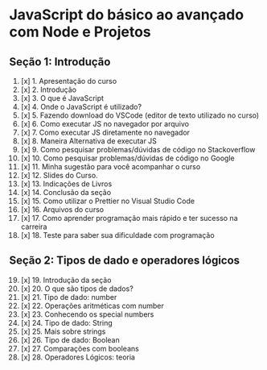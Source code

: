 # JavaScript do básico ao avançado com Node e Projetos

## Seção 1: Introdução

1. [x] 1. Apresentação do curso
2. [x] 2. Introdução
3. [x] 3. O que é JavaScript
4. [x] 4. Onde o JavaScript é utilizado?
5. [x] 5. Fazendo download do VSCode (editor de texto utilizado no curso)
6. [x] 6. Como executar JS no navegador por arquivo
7. [x] 7. Como executar JS diretamente no navegador
8. [x] 8. Maneira Alternativa de executar JS
9. [x] 9. Como pesquisar problemas/dúvidas de código no Stackoverflow
10. [x] 10. Como pesquisar problemas/dúvidas de código no Google
11. [x] 11. Minha sugestão para você acompanhar o curso
12. [x] 12. Slides do Curso.
13. [x] 13. Indicações de Livros
14. [x] 14. Conclusão da seção
15. [x] 15. Como utilizar o Prettier no Visual Studio Code
16. [x] 16. Arquivos do curso
17. [x] 17. Como aprender programação mais rápido e ter sucesso na carreira
18. [x] 18. Teste para saber sua dificuldade com programação

## Seção 2: Tipos de dado e operadores lógicos

19. [x] 19. Introdução da seção
20. [x] 20. O que são tipos de dados?
21. [x] 21. Tipo de dado: number
22. [x] 22. Operações aritméticas com number
23. [x] 23. Conhecendo os special numbers
24. [x] 24. Tipo de dado: String
25. [x] 25. Mais sobre strings
26. [x] 26. Tipo de dado: Boolean
27. [x] 27. Comparações com booleans
28. [x] 28. Operadores Lógicos: teoria
